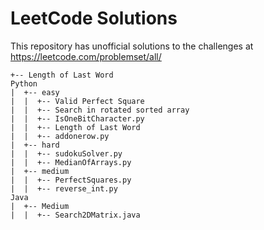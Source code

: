# LeetCode Solutions  
This repository has unofficial solutions to the challenges at https://leetcode.com/problemset/all/  
  
```+-- star.cpp  
+-- Length of Last Word  
Python  
|  +-- easy  
|  |  +-- Valid Perfect Square  
|  |  +-- Search in rotated sorted array  
|  |  +-- IsOneBitCharacter.py  
|  |  +-- Length of Last Word  
|  |  +-- addonerow.py  
|  +-- hard  
|  |  +-- sudokuSolver.py  
|  |  +-- MedianOfArrays.py  
|  +-- medium  
|  |  +-- PerfectSquares.py  
|  |  +-- reverse_int.py  
Java  
|  +-- Medium  
|  |  +-- Search2DMatrix.java  
```  

